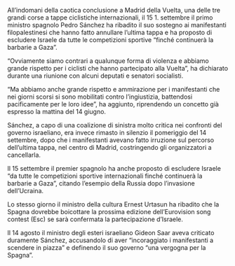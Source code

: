All’indomani della caotica conclusione a Madrid della Vuelta, una delle tre grandi corse a tappe ciclistiche internazionali, il 15 1. settembre il primo ministro spagnolo Pedro Sánchez ha ribadito il suo sostegno ai manifestanti filopalestinesi che hanno fatto annullare l’ultima tappa e ha proposto di escludere Israele da tutte le competizioni sportive “finché continuerà la barbarie a Gaza”.

“Ovviamente siamo contrari a qualunque forma di violenza e abbiamo grande rispetto per i ciclisti che hanno partecipato alla Vuelta”, ha dichiarato durante una riunione con alcuni deputati e senatori socialisti.

“Ma abbiamo anche grande rispetto e ammirazione per i manifestanti che nei giorni scorsi si sono mobilitati contro l’ingiustizia, battendosi pacificamente per le loro idee”, ha aggiunto, riprendendo un concetto già espresso la mattina del 14 giugno.

Sánchez, a capo di una coalizione di sinistra molto critica nei confronti del governo israeliano, era invece rimasto in silenzio il pomeriggio del 14 settembre, dopo che i manifestanti avevano fatto irruzione sul percorso dell’ultima tappa, nel centro di Madrid, costringendo gli organizzatori a cancellarla.

Il 15 settembre il premier spagnolo ha anche proposto di escludere Israele “da tutte le competizioni sportive internazionali finché continuerà la barbarie a Gaza”, citando l’esempio della Russia dopo l’invasione dell’Ucraina.

Lo stesso giorno il ministro della cultura Ernest Urtasun ha ribadito che la Spagna dovrebbe boicottare la prossima edizione dell’Eurovision song contest (Esc) se sarà confermata la partecipazione d’Israele.

Il 14 agosto il ministro degli esteri israeliano Gideon Saar aveva criticato duramente Sánchez, accusandolo di aver “incoraggiato i manifestanti a scendere in piazza” e definendo il suo governo “una vergogna per la Spagna”.